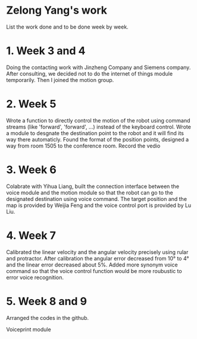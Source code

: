 # Zelong Yang's work
List the work done and to be done week by week.
   # 1. Week 3 and 4</br>
   Doing the contacting work with Jinzheng Company and Siemens company. After consulting, we decided not to do the internet of things module temporarily. Then I joined the motion group.
   # 2. Week 5</br>
   Wrote a function to directly control the motion of the robot using command streams (like 'forward', 'forward', ...) instead of the keyboard control.
   Wrote a module to desgnate the destination point to the robot and it will find its way there automaticly.
   Found the format of the position points, designed a way from room 1505 to the conference room. Record the vedio
   # 3. Week 6</br>
   Colabrate with Yihua Liang, built the connection interface between the voice module and the motion module so that the robot can go to the designated destination using voice command. The target position and the map is provided by Weijia Feng and the voice control port is provided by Lu Liu. 
   # 4. Week 7</br>
   Calibrated the linear velocity and the angular velocity precisely using rular and protractor. After calibration the angular error decreased from 10° to 4° and the linear error decreased about 5%.
   Added more synonym voice command so that the voice control function would be more roubustic to error voice recognition.
   # 5. Week 8 and 9</br>
   Arranged the codes in the github.
   
   Voiceprint module
